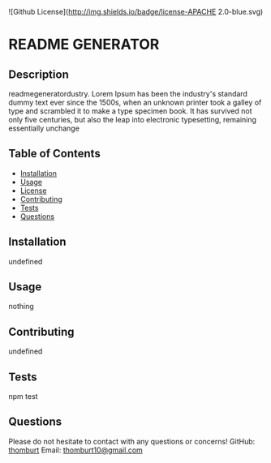 

  ![Github License](http://img.shields.io/badge/license-APACHE 2.0-blue.svg)


  # README GENERATOR

  ## Description
  readmegeneratordustry. Lorem Ipsum has been the industry's standard dummy text ever since the 1500s, when an unknown printer took a galley of type and scrambled it to make a type specimen book. It has survived not only five centuries, but also the leap into electronic typesetting, remaining essentially unchange

  ## Table of Contents
  - [Installation](#installation)
  - [Usage](#usage)
  - [License](#license)
  - [Contributing](#contributing)
  - [Tests](#tests)
  - [Questions](#questions)

  ## Installation
  undefined

  ## Usage
  nothing


  ## Contributing
  undefined

  ## Tests
  npm test

  ## Questions
  Please do not hesitate to contact with any questions or concerns!
  GitHub: [thomburt](https://github.com/thomburt)
  Email: <thomburt10@gmail.com>

